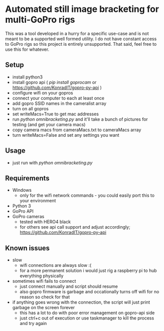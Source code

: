 # Automated still image bracketing for multi-GoPro rigs

This was a tool developed in a hurry for a specific use-case and is not meant to be a supported well formed utility.
I do not have constant access to GoPro rigs so this project is entirely unsupported.
That said, feel free to use this for whatever.

## Setup
- install python3
- install gopro api ( *pip install goprocam* or https://github.com/KonradIT/gopro-py-api )
- configure wifi on your gopros
- connect your computer to each at least once
- add gopro SSID names in the cameralist array
- turn on all gopros
- set writeMacs=True to get mac addresses
- run *python omnibracketing.py* and it'll take a bunch of pictures for testing (and get your camera macs)
- copy camera macs from cameraMacs.txt to cameraMacs array
- turn writeMacs=False and set any settings you want

## Usage
- just run with *python omnibracketing.py*

## Requirements
- Windows
  - only for the wifi network commands - you could easily port this to your environment
- Python 3
- GoPro API
- GoPro cameras
  - tested with HERO4 black
  - for others see api call support and adjust accordingly; https://github.com/KonradIT/gopro-py-api

## Known issues
- slow
  - wifi connections are always slow :(
  - for a more permanent solution i would just rig a raspberry pi to hub everything physically
- sometimes wifi fails to connect
  - just connect manually and script should resume
  - also gopro firmware is garbage and occationally turns off wifi for no reason so check for that
- if anything goes wrong with the connection, the script will just print garbage on the screen forever
  - this has a lot to do with poor error management on gopro-api side
  - just ctrl+c out of execution or use taskmanager to kill the process and try again

